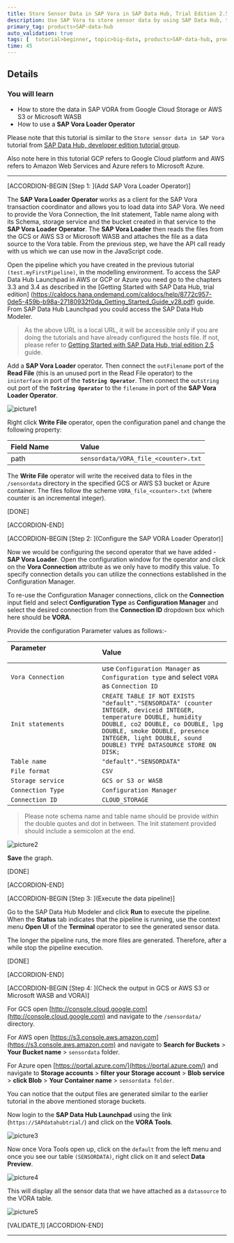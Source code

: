 ```yaml
---
title: Store Sensor Data in SAP Vora in SAP Data Hub, Trial Edition 2.5
description: Use SAP Vora to store sensor data by using SAP Data Hub, trial edition 2.5.
primary_tag: products>SAP-data-hub
auto_validation: true
tags: [  tutorial>beginner, topic>big-data, products>SAP-data-hub, products>SAP-vora ]
time: 45
---
```


## Details
### You will learn  
- How to store the data in SAP VORA from Google Cloud Storage or AWS S3 or Microsoft WASB
- How to use a **SAP Vora Loader Operator**

Please note that this tutorial is similar to the `Store sensor data in SAP Vora` tutorial from [SAP Data Hub, developer edition tutorial group](https://developers.sap.com/group.datahub-2-pipelines.html).

Also note here in this tutorial GCP refers to Google Cloud platform and AWS refers to Amazon Web Services and Azure refers to Microsoft Azure.

---


[ACCORDION-BEGIN [Step 1: ](Add SAP Vora Loader Operator)]

The  **SAP Vora Loader Operator** works as a client for the SAP Vora transaction coordinator and allows you to load data into SAP Vora. We need to provide the Vora Connection, the Init statement, Table name along with its Schema, storage service and the bucket created in that service to the **SAP Vora Loader Operator**. The **SAP Vora Loader** then reads the files from the GCS or AWS S3 or Microsoft WASB and attaches the file as a data source to the Vora table. From the previous step, we have the API call ready with us which we can use now in the JavaScript code.

Open the pipeline which you have created in the previous tutorial `(test.myFirstPipeline)`, in the modelling environment. To access the SAP Data Hub Launchpad in AWS or GCP or Azure you need go to the chapters 3.3 and 3.4 as described in the [Getting Started with SAP Data Hub, trial edition] (https://caldocs.hana.ondemand.com/caldocs/help/8772c957-0de5-459b-b98a-27180932f0da_Getting_Started_Guide_v28.pdf) guide. From SAP Data Hub Launchpad you could access the SAP Data Hub Modeler.

>As the above URL is a local URL, it will be accessible only if you are doing the tutorials and have already configured the hosts file. If not, please refer to [Getting Started with SAP Data Hub, trial edition 2.5](https://caldocs.hana.ondemand.com/caldocs/help/8772c957-0de5-459b-b98a-27180932f0da_Getting_Started_Guide_v28.pdf) guide.

 Add a **SAP Vora Loader** operator. Then connect the `outFilename` port of the **Read File** (this is an unused port in the Read File operator) to the `ininterface` in port of the **`ToString Operator`**. Then connect the `outstring` out port of the **`ToString Operator`** to the `filename` in port of the **SAP Vora Loader Operator**.

![picture1](datahub-trial-v2-pipelines-part04-1.png)

Right click **Write File** operator, open the configuration panel and change the following property:

|  Field Name&nbsp;&nbsp;&nbsp;&nbsp;&nbsp;&nbsp;&nbsp;&nbsp;&nbsp;&nbsp;&nbsp;&nbsp;&nbsp;     | Value
|  :------------- | :-------------
| path  | `sensordata/VORA_file_<counter>.txt`

The **Write File** operator will write the received data to files in the `/sensordata` directory in the specified GCS or AWS S3 bucket or Azure container. The files follow the scheme `VORA_file_<counter>.txt` (where counter is an incremental integer).

[DONE]

[ACCORDION-END]

[ACCORDION-BEGIN [Step 2: ](Configure the SAP VORA Loader Operator)]

Now we would be configuring the second operator that we have added - **SAP Vora Loader**. Open the configuration window for the operator and click on the **Vora Connection** attribute as we only have to modify this value. To specify connection details you can utilize the connections established in the Configuration Manager.

To re-use the Configuration Manager connections, click on the **Connection** input field and select **Configuration Type** as **Configuration Manager** and select the desired connection from the **Connection ID** dropdown box which here should be **VORA**.

Provide the configuration Parameter values as follows:-

| Parameter &nbsp;&nbsp;&nbsp;&nbsp;&nbsp;&nbsp;&nbsp;&nbsp;&nbsp;&nbsp;&nbsp;&nbsp;&nbsp;&nbsp;&nbsp;&nbsp;&nbsp;&nbsp;&nbsp;&nbsp;&nbsp;&nbsp;&nbsp;&nbsp;&nbsp;&nbsp;&nbsp;&nbsp;&nbsp;&nbsp;&nbsp;&nbsp;&nbsp;&nbsp;&nbsp;&nbsp;&nbsp;&nbsp;&nbsp;&nbsp;&nbsp;&nbsp;&nbsp;&nbsp;                          | Value                                                                                       |
| :------------------------------ | :------------------------------------------------------------------------------------------- |
| `Vora Connection`                  | use `Configuration Manager` as `Configuration type` and select `VORA` as `Connection ID`                                                                                  |
| `Init statements`              | `CREATE TABLE IF NOT EXISTS "default"."SENSORDATA" (counter INTEGER, deviceid INTEGER, temperature DOUBLE, humidity DOUBLE, co2 DOUBLE, co DOUBLE, lpg DOUBLE, smoke DOUBLE, presence INTEGER, light DOUBLE, sound DOUBLE) TYPE DATASOURCE STORE ON DISK;`                                |
| `Table name`                   | `"default"."SENSORDATA"`                                                                |
| `File format`                  | `CSV`                                                                                   |
| `Storage service`              | `GCS or S3 or WASB`                                                                             |
| `Connection Type`              | `Configuration Manager`                                                                 |
| `Connection ID`                | `CLOUD_STORAGE`                                                                         |


>Please note  schema name and table name should be provide within the double quotes and dot in between. The Init statement provided should include a semicolon at the end.

![picture2](datahub-trial-v2-pipelines-part04-6.png)

 **Save** the graph.

[DONE]

[ACCORDION-END]

[ACCORDION-BEGIN [Step 3: ](Execute the data pipeline)]

Go to the SAP Data Hub Modeler and click **Run** to execute the pipeline. When the **Status** tab indicates that the pipeline is running, use the context menu **Open UI** of the **Terminal** operator to see the generated sensor data.

The longer the pipeline runs, the more files are generated. Therefore, after a while stop the pipeline execution.

[DONE]

[ACCORDION-END]

[ACCORDION-BEGIN [Step 4: ](Check the output in GCS or AWS S3 or Microsoft WASB and VORA)]

For GCS open [http://console.cloud.google.com](http://console.cloud.google.com) and navigate to the `/sensordata/` directory.

For AWS open [https://s3.console.aws.amazon.com](https://s3.console.aws.amazon.com) and navigate to **Search for Buckets** > **Your Bucket name** > `sensordata` folder.

For Azure open [https://portal.azure.com/](https://portal.azure.com/) and navigate to **Storage accounts** > **filter your Storage account** > **Blob service** > **click Blob** > **Your Container name** > `sensordata folder`.

You can notice that the output files are generated similar to the earlier tutorial in the above mentioned storage buckets.

Now login to the **SAP Data Hub Launchpad** using the link (`https://SAPdatahubtrial/`) and click on the **VORA Tools**.

![picture3](datahub-trial-v2-pipelines-part04-3.png)

Now once Vora Tools open up, click on the `default` from the left menu and once you see our table `(SENSORDATA)`, right click on it and select **Data Preview**.

![picture4](datahub-trial-v2-pipelines-part04-4.png)

This will display all the sensor data that we have attached as a `datasource` to the VORA table.

![picture5](datahub-trial-v2-pipelines-part04-5.png)


[VALIDATE_1]
[ACCORDION-END]

---

